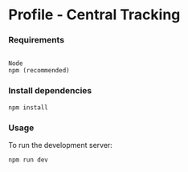 # Profile - Central Tracking

### Requirements

```

Node
npm (recommended)
```


### Install dependencies

```
npm install
```

### Usage

To run the development server:

```
npm run dev
```
